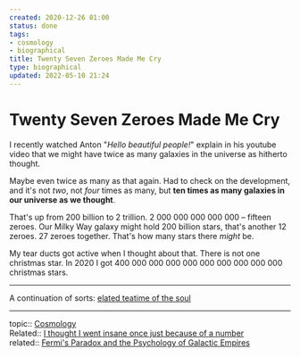```yaml
---
created: 2020-12-26 01:00
status: done
tags:
- cosmology
- biographical
title: Twenty Seven Zeroes Made Me Cry
type: biographical
updated: 2022-05-10 21:24
---
```

   
# Twenty Seven Zeroes Made Me Cry   
   
I recently watched Anton "*Hello beautiful people!*" explain in his youtube video that we might have twice as many galaxies in the universe as hitherto thought.   
   
Maybe even twice as many as that again. Had to check on the development, and it's not *two*, not *four* times as many, but **ten times as many galaxies in our universe as we thought**.   
   
That's up from 200 billion to 2 trillion. 2 000 000 000 000 000  – fifteen zeroes. Our Milky Way galaxy might hold 200 billion stars, that's another 12 zeroes. 27 zeroes together. That's how many stars there *might* be.   
   
My tear ducts got active when I thought about that. There is not one christmas star. In 2020 I got 400 000 000 000 000 000 000 000 000 000 christmas stars.   
   
   
---   
   
A continuation of sorts: [elated teatime of the soul](../../www/biographical/elated%20teatime%20of%20the%20soul.md)   
   
   
---   
topic:: [Cosmology](/not_created.md)   
Related:: [I thought I went insane once just because of a number](/not_created.md)   
related:: [Fermi's Paradox and the Psychology of Galactic Empires](/not_created.md)
